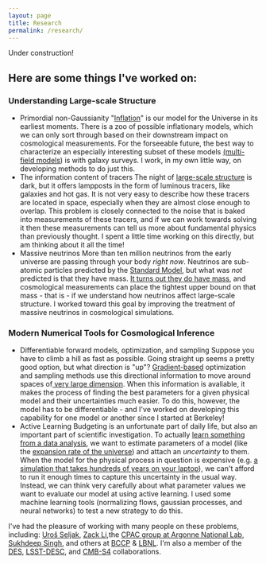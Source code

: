 ```yaml
---
layout: page
title: Research
permalink: /research/
---
```



Under construction!

## Here are some things I've worked on:

### Understanding Large-scale Structure
- Primordial non-Gaussianity
	  "[Inflation](https://ned.ipac.caltech.edu/level5/Liddle/Liddle_contents.html)" is our model for the Universe in its earliest moments. There is a zoo of possible inflationary models, which we can only sort through based on their downstream impact on cosmological measurements. For the forseeable future, the best way to characterize an especially interesting subset of these models [(multi-field models](https://arxiv.org/abs/astro-ph/0702187)) is with galaxy surveys. I work, in my own little way, on developing methods to do just this.
- The information content of tracers
	  The night of [large-scale structure](https://newscenter.lbl.gov/wp-content/uploads/2022/01/allframe-1000mpc-960x540-1.gif) is dark, but it offers lampposts in the form of luminous tracers, like galaxies and hot gas. It is not very easy to describe how these tracers are located in space, especially when they are almost close enough to overlap. This problem is closely connected to the noise that is baked into measurements of these tracers, and if we can work towards solving it then these measurements can tell us more about fundamental physics than previously thought. I spent a little time working on this directly, but am thinking about it all the time!
- Massive neutrinos
	  More than ten million neutrinos from the early universe are passing through your body *right now*. Neutrinos are sub-atomic particles predicted by the [Standard Model](https://home.cern/science/physics/standard-model), but what was *not* predicted is that they have mass. [It turns out they do have mass](https://www.nobelprize.org/prizes/physics/2015/press-release/), and cosmological measurements can place the tightest upper bound on that mass - that is - if we understand how neutrinos affect large-scale structure. I worked toward this goal by improving the treatment of massive neutrinos in cosmological simulations.


### Modern Numerical Tools for Cosmological Inference
- Differentiable forward models, optimization, and sampling
	  Suppose you have to climb a hill as fast as possible. Going straight up seems a pretty good option, but what direction is "up"? [Gradient-based](https://en.wikipedia.org/wiki/Gradient#/media/File:Gradient2.svg) optimization and sampling methods use this directional information to move around spaces of[ very large dimension](https://en.wikipedia.org/wiki/Curse_of_dimensionality). When this information is avaliable, it makes the process of finding the best parameters for a given physical model and their uncertainties much easier. To do this, however, the model has to be differentiable - and I've worked on developing this capability for one model or another since I started at Berkeley! 
- Active Learning
	  Budgeting is an unfortunate part of daily life, but also an important part of scientific investigation. To actually [learn something from a data analysis](https://en.wikipedia.org/wiki/Bayesian_inference), we want to estimate parameters of a model  (like the [expansion rate of the universe](https://news.uchicago.edu/explainer/hubble-constant-explained)) and attach an *uncertainty* to them. When the model for the physical process in question is expensive (e.g. [a simulation that takes hundreds of years on your laptop](https://www.illustris-project.org/about/#:~:text=The%20Illustris%20simulations%20were%20run,%2C%20or%20about%202%2C000%20years)), we can't afford to run it enough times to capture this uncertainty in the usual way. Instead, we can think very carefully about what parameter values we want to evaluate our model at using active learning. I used some machine learning tools (normalizing flows, gaussian processes, and neural networks) to test a new strategy to do this.

I've had the pleasure of working with many people on these problems, including: [Uroš Seljak](https://physics.berkeley.edu/people/faculty/uros-seljak), [Zack Li](https://zack.li/),the [CPAC group at Argonne National Lab](https://cpac.hep.anl.gov/), [Sukhdeep Singh](https://scholar.google.com/citations?user=ss19CkwAAAAJ&hl=en), and others at [BCCP](http://bccp.berkeley.edu/) & [LBNL](https://cosmology.lbl.gov/sem_bcg_future.html).
I'm also a member of the [DES](https://www.darkenergysurvey.org/), [LSST-DESC](https://lsstdesc.org/), and [CMB-S4](https://cmb-s4.org/) collaborations.

